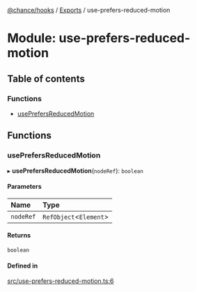 [@chance/hooks](../README.md) / [Exports](../modules.md) / use-prefers-reduced-motion

# Module: use-prefers-reduced-motion

## Table of contents

### Functions

- [usePrefersReducedMotion](use_prefers_reduced_motion.md#useprefersreducedmotion)

## Functions

### usePrefersReducedMotion

▸ **usePrefersReducedMotion**(`nodeRef`): `boolean`

#### Parameters

| Name | Type |
| :------ | :------ |
| `nodeRef` | `RefObject`<`Element`\> |

#### Returns

`boolean`

#### Defined in

[src/use-prefers-reduced-motion.ts:6](https://github.com/chaance/hooks/blob/54553af/src/use-prefers-reduced-motion.ts#L6)
